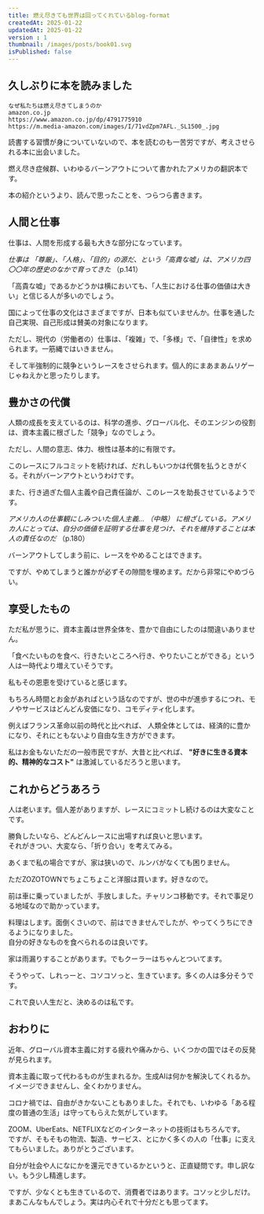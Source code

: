 ```yaml
---
title: 燃え尽きても世界は回ってくれているblog-format
createdAt: 2025-01-22
updatedAt: 2025-01-22
version : 1
thumbnail: /images/posts/book01.svg
isPublished: false
---
```

## 久しぶりに本を読みました

```Amazon
なぜ私たちは燃え尽きてしまうのか
amazon.co.jp
https://www.amazon.co.jp/dp/4791775910
https://m.media-amazon.com/images/I/71vdZpm7AFL._SL1500_.jpg
```

読書する習慣が身についていないので、本を読むのも一苦労ですが、考えさせられる本に出会いました。

燃え尽き症候群、いわゆるバーンアウトについて書かれたアメリカの翻訳本です。

本の紹介というより、読んで思ったことを、つらつら書きます。

## 人間と仕事
仕事は、人間を形成する最も大きな部分になっています。

_仕事は 「尊厳」、「人格」、「目的」の源だ、という「高貴な嘘」は、アメリカ四〇〇年の歴史のなかで育ってきた_  （p.141）

「高貴な嘘」であるかどうかは横においても、「人生における仕事の価値は大きい」と信じる人が多いのでしょう。

国によって仕事の文化はさまざまですが、日本も似ていませんか。仕事を通した自己実現、自己形成は賛美の対象になります。

ただし、現代の（労働者の）仕事は、「複雑」で、「多様」で、「自律性」を求められます。一筋縄ではいきません。

そして半強制的に競争というレースをさせられます。個人的にまあまあムリゲーじゃねえかと思ったりします。

## 豊かさの代償
人類の成長を支えているのは、科学の進歩、グローバル化、そのエンジンの役割は、資本主義に根ざした「競争」なのでしょう。

ただし、人間の意志、体力、根性は基本的に有限です。

このレースにフルコミットを続ければ、だれしもいつかは代償を払うときがくる。それがバーンアウトというわけです。

また、行き過ぎた個人主義や自己責任論が、このレースを助長させているようです。

_アメリカ人の仕事観にしみついた個人主義... （中略） に根ざしている。アメリカ人にとっては、自分の価値を証明する仕事を見つけ、それを維持することは本人の責任なのだ_  （p.180）

バーンアウトしてしまう前に、レースをやめることはできます。

ですが、やめてしまうと誰かが必ずその隙間を埋めます。だから非常にやめづらい。


## 享受したもの
ただ私が思うに、資本主義は世界全体を、豊かで自由にしたのは間違いありません。

「食べたいものを食べ、行きたいところへ行き、やりたいことができる」という人は一時代より増えていそうです。

私もその恩恵を受けていると感じます。

もちろん時間とお金があればという話なのですが、世の中が進歩するにつれ、モノやサービスはどんどん安価になり、コモディティ化します。

例えばフランス革命以前の時代と比べれば、 人類全体としては、経済的に豊かになり、それにともないより自由な生き方ができます。

私はお金もないただの一般市民ですが、大昔と比べれば、 **"好きに生きる資本的、精神的なコスト"** は激減しているだろうと思います。

## これからどうあろう
人は老います。個人差がありますが、レースにコミットし続けるのは大変なことです。

勝負したいなら、どんどんレースに出場すれば良いと思います。  
それがきつい、大変なら、「折り合い」を考えてみる。

あくまで私の場合ですが、家は狭いので、ルンバがなくても困りません。  

ただZOZOTOWNでちょこちょこと洋服は買います。好きなので。

前は車に乗っていましたが、手放しました。チャリンコ移動です。それで事足りる地域なので助かっています。

料理はします。面倒くさいので、前はできませんでしたが、やってくうちにできるようになりました。  
自分の好きなものを食べられるのは良いです。

家は雨漏りすることがあります。でもクーラーはちゃんとついてます。

そうやって、しれっーと、コソコソっと、生きています。多くの人は多分そうです。

これで良い人生だと、決めるのは私です。

## おわりに

近年、グローバル資本主義に対する疲れや痛みから、いくつかの国ではその反発が見られます。

資本主義に取って代わるものが生まれるか。生成AIは何かを解決してくれるか。イメージできませんし、全くわかりません。

コロナ禍では、自由がきかないこともありました。それでも、いわゆる「ある程度の普通の生活」は守ってもらえた気がしています。

ZOOM、UberEats、NETFLIXなどのインターネットの技術はもちろんです。  
ですが、そもそもの物流、製造、サービス、とにかく多くの人の「仕事」に支えてもらいました。ありがとうございます。

自分が社会や人になにかを還元できているかというと、正直疑問です。申し訳ない。もう少し精進します。

ですが、少なくとも生きているので、消費者ではあります。コソッと少しだけ。  
まあこんなもんでしょう。実は内心それで十分だとも思ってます。
